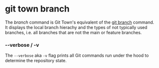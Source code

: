 # git town branch

The _branch_ command is Git Town's equivalent of the
[git branch](https://git-scm.com/docs/git-branch) command. It displays the local
branch hierachy and the types of not typically used branches, i.e. all branches
that are not the main or feature branches.

### --verbose / -v

The `--verbose` aka `-v` flag prints all Git commands run under the hood to
determine the repository state.
